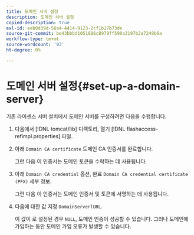 ```yaml
---
title: 도메인 서버 설정
description: 도메인 서버 설정
copied-description: true
exl-id: eeb0d39d-58a4-4414-9123-2cf1b27b73de
source-git-commit: be43bbbd1051886c8979ff590a3197b2a7249b6a
workflow-type: tm+mt
source-wordcount: '93'
ht-degree: 0%

---
```


# 도메인 서버 설정{#set-up-a-domain-server}

기존 라이센스 서버 설치에서 도메인 서버를 구성하려면 다음을 수행합니다.

1. 다음에서 [!DNL tomcat/lib] 디렉토리, 열기 [!DNL flashaccess-refimpl.properties] 파일.
1. 아래 `Domain CA certificate` 도메인 CA 인증서를 완료합니다.

   그런 다음 이 인증서는 도메인 토큰을 수락하는 데 사용됩니다.
1. 아래 `Domain CA credential` 옵션, 완료 `Domain CA credential certificate (PFX)` 세부 정보.

   그런 다음 이 인증서는 도메인 인증서 및 토큰에 서명하는 데 사용됩니다.
1. 다음에 대한 값 지정 `DomainServerlURL`.

   이 값이 로 설정된 경우 `NULL`, 도메인 인증이 성공할 수 있습니다. 그러나 도메인에 가입하는 동안 도메인 가입 오류가 발생할 수 있습니다.
